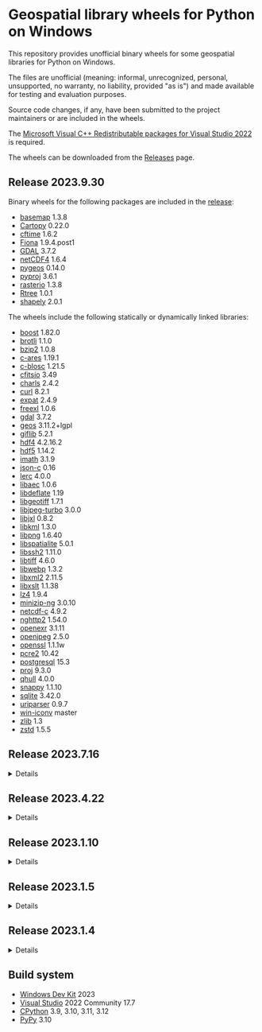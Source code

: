 # Geospatial library wheels for Python on Windows

This repository provides unofficial binary wheels for some geospatial libraries for Python on Windows.

The files are unofficial (meaning: informal, unrecognized, personal, unsupported, no warranty, no liability, provided "as is") and made available for testing and evaluation purposes.

Source code changes, if any, have been submitted to the project maintainers or are included in the wheels.

The [Microsoft Visual C++ Redistributable packages for Visual Studio 2022](https://learn.microsoft.com/en-US/cpp/windows/latest-supported-vc-redist?view=msvc-170) is required.

The wheels can be downloaded from the [Releases](https://github.com/cgohlke/geospatial-wheels/releases) page.

## Release 2023.9.30

Binary wheels for the following packages are included in the
[release](https://github.com/cgohlke/geospatial-wheels/releases/tag/v2023.9.30):

- [basemap](https://pypi.org/project/basemap/) 1.3.8
- [Cartopy](https://pypi.org/project/Cartopy/) 0.22.0
- [cftime](https://pypi.org/project/cftime/) 1.6.2
- [Fiona](https://pypi.org/project/Fiona/) 1.9.4.post1
- [GDAL](https://pypi.org/project/GDAL/) 3.7.2
- [netCDF4](https://pypi.org/project/netCDF4/) 1.6.4
- [pygeos](https://pypi.org/project/pygeos/) 0.14.0
- [pyproj](https://pypi.org/project/pyproj/) 3.6.1
- [rasterio](https://pypi.org/project/rasterio/) 1.3.8
- [Rtree](https://pypi.org/project/Rtree/) 1.0.1
- [shapely](https://pypi.org/project/shapely/) 2.0.1

The wheels include the following statically or dynamically linked libraries:

- [boost](https://boostorg.jfrog.io/artifactory/main/release/1.82.0/source/boost_1_82_0.zip) 1.82.0
- [brotli](https://github.com/google/brotli) 1.1.0
- [bzip2](https://sourceware.org/pub/bzip2/bzip2-1.0.8.tar.gz) 1.0.8
- [c-ares](https://c-ares.org/download/c-ares-1.19.1.tar.gz) 1.19.1
- [c-blosc](https://github.com/Blosc/c-blosc) 1.21.5
- [cfitsio](https://heasarc.gsfc.nasa.gov/FTP/software/fitsio/c/cfitsio-3.49.tar.gz) 3.49
- [charls](https://github.com/team-charls/charls) 2.4.2
- [curl](https://curl.se/download/curl-8.2.1.tar.gz) 8.2.1
- [expat](https://github.com/libexpat/libexpat/releases/download/R_2_4_9/expat-2.4.9.tar.gz) 2.4.9
- [freexl](https://www.gaia-gis.it/gaia-sins/freexl-1.0.6.tar.gz) 1.0.6
- [gdal](https://github.com/OSGeo/gdal) 3.7.2
- [geos](https://download.osgeo.org/geos/geos-3.11.2.tar.bz2) 3.11.2+lgpl
- [giflib](https://sourceforge.net/projects/giflib/files/giflib-5.2.1.tar.gz) 5.2.1
- [hdf4](https://github.com/HDFGroup/hdf4) 4.2.16.2
- [hdf5](https://support.hdfgroup.org/ftp/HDF5/releases/hdf5-1.14/hdf5-1.14.2/src/hdf5-1.14.2.tar.gz) 1.14.2
- [imath](https://github.com/AcademySoftwareFoundation/Imath) 3.1.9
- [json-c](https://github.com/json-c/json-c) 0.16
- [lerc](https://github.com/Esri/lerc) 4.0.0
- [libaec](https://gitlab.dkrz.de/k202009/libaec) 1.0.6
- [libdeflate](https://github.com/ebiggers/libdeflate) 1.19
- [libgeotiff](https://github.com/OSGeo/libgeotiff/releases/download/1.7.1/libgeotiff-1.7.1.tar.gz) 1.7.1
- [libjpeg-turbo](https://github.com/libjpeg-turbo/libjpeg-turbo) 3.0.0
- [libjxl](https://github.com/libjxl/libjxl) 0.8.2
- [libkml](https://github.com/libkml/libkml) 1.3.0
- [libpng](https://github.com/glennrp/libpng) 1.6.40
- [libspatialite](https://www.gaia-gis.it/gaia-sins/libspatialite-5.0.1.tar.gz) 5.0.1
- [libssh2](https://www.libssh2.org/download/libssh2-1.11.0.tar.gz) 1.11.0
- [libtiff](https://gitlab.com/libtiff/libtiff) 4.6.0
- [libwebp](https://github.com/webmproject/libwebp) 1.3.2
- [libxml2](https://gitlab.gnome.org/GNOME/libxml2) 2.11.5
- [libxslt](https://gitlab.gnome.org/GNOME/libxslt) 1.1.38
- [lz4](https://github.com/lz4/lz4) 1.9.4
- [minizip-ng](https://github.com/zlib-ng/minizip-ng) 3.0.10
- [netcdf-c](https://github.com/Unidata/netcdf-c) 4.9.2
- [nghttp2](https://github.com/nghttp2/nghttp2) 1.54.0
- [openexr](https://github.com/AcademySoftwareFoundation/openexr) 3.1.11
- [openjpeg](https://github.com/uclouvain/openjpeg) 2.5.0
- [openssl](https://github.com/openssl/openssl) 1.1.1w
- [pcre2](https://github.com/PCRE2Project/pcre2.git) 10.42
- [postgresql](https://ftp.postgresql.org/pub/source/v15.3/postgresql-15.3.tar.gz) 15.3
- [proj](https://download.osgeo.org/proj/proj-9.3.0.tar.gz) 9.3.0
- [qhull](https://github.com/qhull/qhull) 4.0.0
- [snappy](https://github.com/google/snappy) 1.1.10
- [sqlite](https://github.com/sqlite/sqlite) 3.42.0
- [uriparser](https://github.com/uriparser/uriparser) 0.9.7
- [win-iconv](https://github.com/OgreTransporter/win-iconv) master
- [zlib](https://github.com/madler/zlib) 1.3
- [zstd](https://github.com/facebook/zstd) 1.5.5

## Release 2023.7.16

<details>
  <summary>Details</summary>

Binary wheels for the following packages are included in the
[release](https://github.com/cgohlke/geospatial-wheels/releases/tag/v2023.7.16):

- [basemap](https://pypi.org/project/basemap/) 1.3.7
- [Cartopy](https://pypi.org/project/Cartopy/) 0.21.1
- [cftime](https://pypi.org/project/cftime/) 1.6.2
- [Fiona](https://pypi.org/project/Fiona/) 1.9.4.post1
- [GDAL](https://pypi.org/project/GDAL/) 3.7.1
- [netCDF4](https://pypi.org/project/netCDF4/) 1.6.4
- [pygeos](https://pypi.org/project/pygeos/) 0.14.0
- [pyproj](https://pypi.org/project/pyproj/) 3.6.0
- [rasterio](https://pypi.org/project/rasterio/) 1.3.8
- [Rtree](https://pypi.org/project/Rtree/) 1.0.1
- [shapely](https://pypi.org/project/shapely/) 2.0.1

The wheels include the following statically or dynamically linked libraries:

- [boost](https://boostorg.jfrog.io/artifactory/main/release/1.82.0/source/boost_1_82_0.zip) 1.82.0
- [brotli](https://github.com/google/brotli) 1.0.9
- [bzip2](https://sourceware.org/pub/bzip2/bzip2-1.0.8.tar.gz) 1.0.8
- [c-ares](https://c-ares.org/download/c-ares-1.19.1.tar.gz) 1.19.1
- [c-blosc](https://github.com/Blosc/c-blosc) 1.21.4
- [cfitsio](https://heasarc.gsfc.nasa.gov/FTP/software/fitsio/c/cfitsio-3.49.tar.gz) 3.49
- [charls](https://github.com/team-charls/charls) 2.4.2
- [curl](https://curl.se/download/curl-8.1.2.tar.gz) 8.1.2
- [expat](https://github.com/libexpat/libexpat/releases/download/R_2_4_9/expat-2.4.9.tar.gz) 2.4.9
- [freexl](https://www.gaia-gis.it/gaia-sins/freexl-1.0.6.tar.gz) 1.0.6
- [gdal](https://github.com/OSGeo/gdal) 3.7.1
- [geos](https://download.osgeo.org/geos/geos-3.11.2.tar.bz2) 3.11.2+lgpl
- [giflib](https://sourceforge.net/projects/giflib/files/giflib-5.2.1.tar.gz) 5.2.1
- [hdf4](https://github.com/HDFGroup/hdf4) 4.2.16.2
- [hdf5](https://support.hdfgroup.org/ftp/HDF5/releases/hdf5-1.14/hdf5-1.14.1/src/hdf5-1.14.1-2.tar.gz) 1.14.1
- [imath](https://github.com/AcademySoftwareFoundation/Imath) 3.1.9
- [json-c](https://github.com/json-c/json-c) 0.16
- [lerc](https://github.com/Esri/lerc) 4.0.0
- [libaec](https://gitlab.dkrz.de/k202009/libaec) 1.0.6
- [libdeflate](https://github.com/ebiggers/libdeflate) 1.18
- [libgeotiff](https://github.com/OSGeo/libgeotiff/releases/download/1.7.1/libgeotiff-1.7.1.tar.gz) 1.7.1
- [libjpeg-turbo](https://github.com/libjpeg-turbo/libjpeg-turbo) 3.0.0
- [libjxl](https://github.com/libjxl/libjxl) 0.8.2
- [libkml](https://github.com/libkml/libkml) 1.3.0
- [libpng](https://github.com/glennrp/libpng) 1.6.39
- [libspatialite](https://www.gaia-gis.it/gaia-sins/libspatialite-5.0.1.tar.gz) 5.0.1
- [libssh2](https://www.libssh2.org/download/libssh2-1.11.0.tar.gz) 1.11.0
- [libtiff](https://gitlab.com/libtiff/libtiff) 4.5.1
- [libwebp](https://github.com/webmproject/libwebp) 1.3.1
- [libxml2](https://gitlab.gnome.org/GNOME/libxml2) 2.11.4
- [libxslt](https://gitlab.gnome.org/GNOME/libxslt) 1.1.38
- [lz4](https://github.com/lz4/lz4) 1.9.4
- [minizip-ng](https://github.com/zlib-ng/minizip-ng) 3.0.10
- [netcdf-c](https://github.com/Unidata/netcdf-c) 4.9.2
- [nghttp2](https://github.com/nghttp2/nghttp2) 1.54.0
- [openexr](https://github.com/AcademySoftwareFoundation/openexr) 3.1.9
- [openjpeg](https://github.com/uclouvain/openjpeg) 2.5.0
- [openssl](https://github.com/openssl/openssl) 1.1.1u
- [pcre2](https://github.com/PCRE2Project/pcre2.git) 10.42
- [postgresql](https://ftp.postgresql.org/pub/source/v15.3/postgresql-15.3.tar.gz) 15.3
- [proj](https://download.osgeo.org/proj/proj-9.2.1.tar.gz) 9.2.1
- [qhull](https://github.com/qhull/qhull) 4.0.0
- [snappy](https://github.com/google/snappy) 1.1.10
- [sqlite](https://github.com/sqlite/sqlite) 3.42.0
- [uriparser](https://github.com/uriparser/uriparser) 0.9.7
- [win-iconv](https://github.com/OgreTransporter/win-iconv) master
- [zlib](https://github.com/madler/zlib) 1.2.13
- [zstd](https://github.com/facebook/zstd) 1.5.5

</details>

## Release 2023.4.22

<details>
  <summary>Details</summary>

Binary wheels for the following packages are included in the
[release](https://github.com/cgohlke/geospatial-wheels/releases/tag/v2023.4.22):

- [basemap](https://pypi.org/project/basemap/) 1.3.6
- [Cartopy](https://pypi.org/project/Cartopy/) 0.21.1
- [Fiona](https://pypi.org/project/Fiona/) 1.9.3
- [GDAL](https://pypi.org/project/GDAL/) 3.6.4
- [netCDF4](https://pypi.org/project/netCDF4/) 1.6.3
- [pygeos](https://pypi.org/project/pygeos/) 0.14.0
- [pyproj](https://pypi.org/project/pyproj/) 3.5.0
- [rasterio](https://pypi.org/project/rasterio/) 1.3.6
- [Rtree](https://pypi.org/project/Rtree/) 1.0.1
- [Shapely](https://pypi.org/project/Shapely/) 1.8.5.post1
- [shapely](https://pypi.org/project/shapely/) 2.0.1

The wheels include the following statically or dynamically linked libraries:

- [boost](https://boostorg.jfrog.io/artifactory/main/release/1.81.0/source/boost_1_81_0.zip) 1.81.0
- [brotli](https://github.com/google/brotli) 1.0.9
- [bzip2](https://sourceware.org/pub/bzip2/bzip2-1.0.8.tar.gz) 1.0.8
- [c-ares](https://c-ares.org/download/c-ares-1.18.1.tar.gz) 1.18.1
- [c-blosc](https://github.com/Blosc/c-blosc) 1.21.3
- [cfitsio](https://heasarc.gsfc.nasa.gov/FTP/software/fitsio/c/cfitsio-3.49.tar.gz) 3.49
- [charls](https://github.com/team-charls/charls) 2.4.1
- [curl](https://curl.se/download/curl-7.88.1.tar.gz) 7.88.1
- [expat](https://github.com/libexpat/libexpat/releases/download/R_2_4_9/expat-2.4.9.tar.gz) 2.4.9
- [freexl](https://www.gaia-gis.it/gaia-sins/freexl-1.0.6.tar.gz) 1.0.6
- [gdal](https://github.com/OSGeo/gdal) 3.6.4
- [geos](https://download.osgeo.org/geos/geos-3.11.2.tar.bz2) 3.11.2+lgpl
- [giflib](https://sourceforge.net/projects/giflib/files/giflib-5.2.1.tar.gz) 5.2.1
- [hdf4](https://github.com/HDFGroup/hdf4) 4.2.16
- [hdf5](https://support.hdfgroup.org/ftp/HDF5/releases/hdf5-1.10/hdf5-1.10.10/src/hdf5-1.10.10.tar.gz) 1.10.10
- [imath](https://github.com/AcademySoftwareFoundation/Imath) 3.1.7
- [json-c](https://github.com/json-c/json-c) 0.16
- [lerc](https://github.com/Esri/lerc) 4.0.0
- [libaec](https://gitlab.dkrz.de/k202009/libaec) 1.0.6
- [libdeflate](https://github.com/ebiggers/libdeflate) 1.18
- [libgeotiff](https://github.com/OSGeo/libgeotiff/releases/download/1.7.1/libgeotiff-1.7.1.tar.gz) 1.7.1
- [libjpeg-turbo](https://github.com/libjpeg-turbo/libjpeg-turbo) 2.1.91
- [libjxl](https://github.com/libjxl/libjxl) 0.8.1
- [libkml](https://github.com/libkml/libkml) 1.3.0
- [libpng](https://github.com/glennrp/libpng) 1.6.39
- [libspatialite](https://www.gaia-gis.it/gaia-sins/libspatialite-5.0.1.tar.gz) 5.0.1
- [libssh2](https://www.libssh2.org/download/libssh2-1.10.0.tar.gz) 1.10.0
- [libtiff](https://gitlab.com/libtiff/libtiff) 4.5.0
- [libwebp](https://github.com/webmproject/libwebp) 1.3.0
- [libxml2](https://gitlab.gnome.org/GNOME/libxml2) 2.10.4
- [libxslt](https://gitlab.gnome.org/GNOME/libxslt) 1.1.37
- [lz4](https://github.com/lz4/lz4) 1.9.4
- [minizip-ng](https://github.com/zlib-ng/minizip-ng) 3.0.10
- [netcdf-c](https://github.com/Unidata/netcdf-c) 4.9.2
- [openexr](https://github.com/AcademySoftwareFoundation/openexr) 3.1.7
- [openjpeg](https://github.com/uclouvain/openjpeg) 2.5.0
- [openssl](https://github.com/openssl/openssl) 1.1.1t
- [pcre2](https://github.com/PCRE2Project/pcre2.git) 10.42
- [postgresql](https://ftp.postgresql.org/pub/source/v15.2/postgresql-15.2.tar.gz) 15.2
- [proj](https://download.osgeo.org/proj/proj-9.1.1.tar.gz) 9.1.1
- [qhull](https://github.com/qhull/qhull) 4.0.0
- [snappy](https://github.com/google/snappy) 1.1.10
- [sqlite](https://github.com/sqlite/sqlite) 3.41.2
- [uriparser](https://github.com/uriparser/uriparser) 0.9.7
- [win-iconv](https://github.com/OgreTransporter/win-iconv) master
- [zlib](https://github.com/madler/zlib) 1.2.13
- [zstd](https://github.com/facebook/zstd) 1.5.5

</details>

## Release 2023.1.10

<details>
  <summary>Details</summary>

Binary wheels for the following packages are included in the
[release](https://github.com/cgohlke/geospatial-wheels/releases/tag/v2023.1.10.1):

- [basemap](https://pypi.org/project/basemap/) 1.3.6
- [Cartopy](https://pypi.org/project/Cartopy/) 0.21.1
- [Fiona](https://pypi.org/project/Fiona/) 1.8.22
- [GDAL](https://pypi.org/project/GDAL/) 3.6.2
- [netCDF4](https://pypi.org/project/netcdf4/) 1.6.2
- [pygeos](https://pypi.org/project/pygeos/) 0.14.0
- [pyproj](https://pypi.org/project/pyproj/) 3.4.1
- [rasterio](https://pypi.org/project/rasterio/) 1.3.4
- [Rtree](https://pypi.org/project/Rtree/) 1.0.1
- [Shapely](https://pypi.org/project/Shapely/) 1.8.5.post1

The wheels include the following statically or dynamically linked libraries:

- [boost](https://boostorg.jfrog.io/artifactory/main/release/1.81.0/source/boost_1_81_0.zip) 1.81.0
- [brotli](https://github.com/google/brotli) 1.0.9
- [bzip2](https://sourceware.org/pub/bzip2/bzip2-1.0.8.tar.gz) 1.0.8
- [c-ares](https://c-ares.org/download/c-ares-1.18.1.tar.gz) 1.18.1
- [c-blosc](https://github.com/Blosc/c-blosc) 1.21.3
- [cfitsio](https://heasarc.gsfc.nasa.gov/FTP/software/fitsio/c/cfitsio-3.49.tar.gz) 3.49
- [charls](https://github.com/team-charls/charls) 2.4.1
- [curl](https://curl.se/download/curl-7.86.0.tar.gz) 7.86.0
- [expat](https://github.com/libexpat/libexpat/releases/download/R_2_4_9/expat-2.4.9.tar.gz) 2.4.9
- [freexl](https://www.gaia-gis.it/gaia-sins/freexl-1.0.6.tar.gz) 1.0.6
- [gdal](https://github.com/OSGeo/gdal) 3.6.2
- [geos](https://download.osgeo.org/geos/geos-3.11.1.tar.bz2) 3.11.1+lgpl
- [giflib](https://sourceforge.net/projects/giflib/files/giflib-5.2.1.tar.gz) 5.2.1
- [hdf4](https://github.com/HDFGroup/hdf4) 4.2.15
- [hdf5](https://support.hdfgroup.org/ftp/HDF5/releases/hdf5-1.10/hdf5-1.10.9/src/hdf5-1.10.9.tar.gz) 1.10.9
- [imath](https://github.com/AcademySoftwareFoundation/Imath) 3.1.5
- [json-c](https://github.com/json-c/json-c) 0.16
- [lerc](https://github.com/Esri/lerc) 4.0.0
- [libaec](https://gitlab.dkrz.de/k202009/libaec) 1.0.6
- [libdeflate](https://github.com/ebiggers/libdeflate) 1.15
- [libgeotiff](https://github.com/OSGeo/libgeotiff/releases/download/1.7.1/libgeotiff-1.7.1.tar.gz) 1.7.1
- [libjpeg-turbo](https://github.com/libjpeg-turbo/libjpeg-turbo) 2.1.4
- [libjxl](https://github.com/libjxl/libjxl) 0.7.0
- [libkml](https://github.com/libkml/libkml) 1.3.0
- [libpng](https://github.com/glennrp/libpng) 1.6.39
- [libspatialite](https://www.gaia-gis.it/gaia-sins/libspatialite-5.0.1.tar.gz) 5.0.1
- [libssh2](https://www.libssh2.org/download/libssh2-1.10.0.tar.gz) 1.10.0
- [libtiff](https://gitlab.com/libtiff/libtiff) 4.5.0
- [libwebp](https://github.com/webmproject/libwebp) 1.2.4
- [libxml2](https://gitlab.gnome.org/GNOME/libxml2) 2.10.3
- [libxslt](https://gitlab.gnome.org/GNOME/libxslt) 1.1.37
- [lz4](https://github.com/lz4/lz4) 1.9.4
- [minizip-ng](https://github.com/zlib-ng/minizip-ng) 3.0.7
- [netcdf-c](https://downloads.unidata.ucar.edu/netcdf-c/4.8.1/netcdf-c-4.8.1.tar.gz) 4.8.1
- [openexr](https://github.com/AcademySoftwareFoundation/openexr) 3.1.5
- [openjpeg](https://github.com/uclouvain/openjpeg) 2.5.0
- [openssl](https://github.com/openssl/openssl) 1.1.1s
- [pcre2](https://github.com/PCRE2Project/pcre2.git) 10.42
- [postgresql](https://ftp.postgresql.org/pub/source/v15.1/postgresql-15.1.tar.gz) 15.1
- [proj](https://download.osgeo.org/proj/proj-9.1.1.tar.gz) 9.1.1
- [qhull](https://github.com/qhull/qhull) 4.0.0
- [snappy](https://github.com/google/snappy) 1.1.9
- [spatialindex](https://github.com/libspatialindex/libspatialindex/releases/download/1.9.3/spatialindex-src-1.9.3.tar.gz) 1.9.3
- [sqlite](https://github.com/sqlite/sqlite) 3.40.0
- [uriparser](https://github.com/uriparser/uriparser) 0.9.7
- [win-iconv](https://github.com/OgreTransporter/win-iconv) master
- [xz](https://git.tukaani.org/xz.git) 5.4.0
- [zlib](https://github.com/madler/zlib) 1.2.13
- [zstd](https://github.com/facebook/zstd) v1.5.2

</details>

## Release 2023.1.5

<details>
  <summary>Details</summary>

This release was built from the following source code:

- [gdal](https://github.com/OSGeo/gdal) 3.6.2
- [boost](https://boostorg.jfrog.io/artifactory/main/release/1.81.0/source/boost_1_81_0.zip) 1.81.0
- [brotli](https://github.com/google/brotli) 1.0.9
- [bzip2](https://sourceware.org/pub/bzip2/bzip2-1.0.8.tar.gz) 1.0.8
- [c-ares](https://c-ares.org/download/c-ares-1.18.1.tar.gz) 1.18.1
- [c-blosc](https://github.com/Blosc/c-blosc) 1.21.3
- [cfitsio](https://heasarc.gsfc.nasa.gov/FTP/software/fitsio/c/cfitsio-3.49.tar.gz) 3.49
- [charls](https://github.com/team-charls/charls) 2.4.1
- [curl](https://curl.se/download/curl-7.86.0.tar.gz) 7.86.0
- [expat](https://github.com/libexpat/libexpat/releases/download/R_2_4_9/expat-2.4.9.tar.gz) 2.4.9
- [freexl](https://www.gaia-gis.it/gaia-sins/freexl-1.0.6.tar.gz) 1.0.6
- [geos](https://download.osgeo.org/geos/geos-3.11.1.tar.bz2) 3.11.1+lgpl
- [giflib](https://sourceforge.net/projects/giflib/files/giflib-5.2.1.tar.gz) 5.2.1
- [hdf4](https://github.com/HDFGroup/hdf4) 4.2.15
- [hdf5](https://support.hdfgroup.org/ftp/HDF5/releases/hdf5-1.10/hdf5-1.10.9/src/hdf5-1.10.9.tar.gz) 1.10.9
- [imath](https://github.com/AcademySoftwareFoundation/Imath) 3.1.5
- [json-c](https://github.com/json-c/json-c) 0.16
- [lerc](https://github.com/Esri/lerc) 4.0.0
- [libaec](https://gitlab.dkrz.de/k202009/libaec) 1.0.6
- [libdeflate](https://github.com/ebiggers/libdeflate) 1.15
- [libgeotiff](https://github.com/OSGeo/libgeotiff/releases/download/1.7.1/libgeotiff-1.7.1.tar.gz) 1.7.1
- [libjpeg-turbo](https://github.com/libjpeg-turbo/libjpeg-turbo) 2.1.4
- [libjxl](https://github.com/libjxl/libjxl) 0.7.0
- [libkml](https://github.com/libkml/libkml) 1.3.0
- [libpng](https://github.com/glennrp/libpng) 1.6.39
- [libspatialite](https://www.gaia-gis.it/gaia-sins/libspatialite-5.0.1.tar.gz) 5.0.1
- [libssh2](https://www.libssh2.org/download/libssh2-1.10.0.tar.gz) 1.10.0
- [libtiff](https://gitlab.com/libtiff/libtiff) 4.5.0
- [libwebp](https://github.com/webmproject/libwebp) 1.2.4
- [libxml2](https://gitlab.gnome.org/GNOME/libxml2) 2.10.3
- [libxslt](https://gitlab.gnome.org/GNOME/libxslt) 1.1.37
- [lz4](https://github.com/lz4/lz4) 1.9.4
- [minizip-ng](https://github.com/zlib-ng/minizip-ng) 3.0.7
- [netcdf-c](https://downloads.unidata.ucar.edu/netcdf-c/4.8.1/netcdf-c-4.8.1.tar.gz) 4.8.1
- [openexr](https://github.com/AcademySoftwareFoundation/openexr) 3.1.5
- [openjpeg](https://github.com/uclouvain/openjpeg) 2.5.0
- [openssl](https://github.com/openssl/openssl) 1.1.1s
- [pcre2](https://github.com/PCRE2Project/pcre2.git) 10.42
- [postgresql](https://ftp.postgresql.org/pub/source/v15.1/postgresql-15.1.tar.gz) 15.1
- [proj](https://download.osgeo.org/proj/proj-9.1.1.tar.gz) 9.1.1
- [qhull](https://github.com/qhull/qhull) 4.0.0
- [snappy](https://github.com/google/snappy) 1.1.9
- [sqlite](https://github.com/sqlite/sqlite) 3.40.0
- [uriparser](https://github.com/uriparser/uriparser) 0.9.7
- [win-iconv](https://github.com/OgreTransporter/win-iconv) master
- [xz](https://git.tukaani.org/xz.git) 5.4.0
- [zlib](https://github.com/madler/zlib) 1.2.13
- [zstd](https://github.com/facebook/zstd) v1.5.2

</details>

## Release 2023.1.4

<details>
  <summary>Details</summary>

This release was built from the following source code:

- [gdal](https://github.com/OSGeo/gdal) 3.6.1
- [boost](https://boostorg.jfrog.io/artifactory/main/release/1.81.0/source/boost_1_81_0.zip) 1.81.0
- [brotli](https://github.com/google/brotli) 1.0.9
- [bzip2](https://sourceware.org/pub/bzip2/bzip2-1.0.8.tar.gz) 1.0.8
- [c-ares](https://c-ares.org/download/c-ares-1.18.1.tar.gz) 1.18.1
- [c-blosc](https://github.com/Blosc/c-blosc) 1.21.3
- [cfitsio](https://heasarc.gsfc.nasa.gov/FTP/software/fitsio/c/cfitsio-3.49.tar.gz) 3.49
- [charls](https://github.com/team-charls/charls) 2.4.1
- [curl](https://curl.se/download/curl-7.86.0.tar.gz) 7.86.0
- [expat](https://github.com/libexpat/libexpat/releases/download/R_2_4_9/expat-2.4.9.tar.gz) 2.4.9
- [freexl](https://www.gaia-gis.it/gaia-sins/freexl-1.0.6.tar.gz) 1.0.6
- [geos](https://download.osgeo.org/geos/geos-3.11.1.tar.bz2) 3.11.1+lgpl
- [giflib](https://sourceforge.net/projects/giflib/files/giflib-5.2.1.tar.gz) 5.2.1
- [hdf4](https://github.com/HDFGroup/hdf4) 4.2.15
- [hdf5](https://support.hdfgroup.org/ftp/HDF5/releases/hdf5-1.10/hdf5-1.10.9/src/hdf5-1.10.9.tar.gz) 1.10.9
- [imath](https://github.com/AcademySoftwareFoundation/Imath) 3.1.5
- [json-c](https://github.com/json-c/json-c) 0.16
- [lerc](https://github.com/Esri/lerc) 4.0.0
- [libaec](https://gitlab.dkrz.de/k202009/libaec) 1.0.6
- [libdeflate](https://github.com/ebiggers/libdeflate) 1.15
- [libgeotiff](https://github.com/OSGeo/libgeotiff/releases/download/1.7.1/libgeotiff-1.7.1.tar.gz) 1.7.1
- [libjpeg-turbo](https://github.com/libjpeg-turbo/libjpeg-turbo) 2.1.4
- [libjxl](https://github.com/libjxl/libjxl) 0.7.0
- [libkml](https://github.com/libkml/libkml) 1.3.0
- [libpng](https://github.com/glennrp/libpng) 1.6.39
- [libspatialite](https://www.gaia-gis.it/gaia-sins/libspatialite-5.0.1.tar.gz) 5.0.1
- [libssh2](https://www.libssh2.org/download/libssh2-1.10.0.tar.gz) 1.10.0
- [libtiff](https://gitlab.com/libtiff/libtiff) 4.5.0
- [libwebp](https://github.com/webmproject/libwebp) 1.2.4
- [libxml2](https://gitlab.gnome.org/GNOME/libxml2) 2.10.3
- [libxslt](https://gitlab.gnome.org/GNOME/libxslt) 1.1.37
- [lz4](https://github.com/lz4/lz4) 1.9.4
- [minizip-ng](https://github.com/zlib-ng/minizip-ng) 3.0.7
- [netcdf-c](https://downloads.unidata.ucar.edu/netcdf-c/4.8.1/netcdf-c-4.8.1.tar.gz) 4.8.1
- [openexr](https://github.com/AcademySoftwareFoundation/openexr) 3.1.5
- [openjpeg](https://github.com/uclouvain/openjpeg) 2.5.0
- [openssl](https://github.com/openssl/openssl) 1.1.1s
- [pcre2](https://github.com/PCRE2Project/pcre2.git) 10.42
- [proj](https://download.osgeo.org/proj/proj-9.1.1.tar.gz) 9.1.1
- [snappy](https://github.com/google/snappy) 1.1.9
- [sqlite](https://github.com/sqlite/sqlite) 3.40.0
- [uriparser](https://github.com/uriparser/uriparser) 0.9.7
- [win-iconv](https://github.com/OgreTransporter/win-iconv) master
- [xz](https://git.tukaani.org/xz.git) 5.4.0
- [zlib](https://github.com/madler/zlib) 1.2.13
- [zstd](https://github.com/facebook/zstd) v1.5.2

</details>

## Build system

- [Windows Dev Kit](https://learn.microsoft.com/en-us/windows/arm/dev-kit/) 2023
- [Visual Studio](https://visualstudio.microsoft.com/vs/community/) 2022 Community 17.7
- [CPython](https://www.python.org/downloads/windows/) 3.9, 3.10, 3.11, 3.12
- [PyPy](https://www.pypy.org/download.html) 3.10
